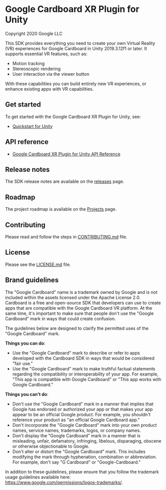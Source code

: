 Google Cardboard XR Plugin for Unity
====================================
Copyright 2020 Google LLC

This SDK provides everything you need to create your own Virtual Reality (VR)
experiences for Google Cardboard in Unity 2019.3.12f1 or later. It supports
essential VR features, such as:

 * Motion tracking
 * Stereoscopic rendering
 * User interaction via the viewer button

With these capabilities you can build entirely new VR experiences, or enhance
existing apps with VR capabilities.


## Get started

To get started with the Google Cardboard XR Plugin for Unity, see:

* [Quickstart for Unity](//developers.google.com/cardboard/develop/unity/quickstart)


## API reference

* [Google Cardboard XR Plugin for Unity API Reference](//developers.google.com/cardboard/reference/unity)


## Release notes

The SDK release notes are available on the
[releases](//github.com/googlevr/cardboard-xr-plugin/releases) page.


## Roadmap

The project roadmap is available on the
[Projects](https://github.com/googlevr/cardboard/projects/1) page.


## Contributing

Please read and follow the steps in [CONTRIBUTING.md](/CONTRIBUTING.md) file.


## License

Please see the [LICENSE.md](/LICENSE.md) file.


## Brand guidelines

The "Google Cardboard" name is a trademark owned by Google and is not included
within the assets licensed under the Apache License 2.0. Cardboard is a free
and open-source SDK that developers can use to create apps that are compatible
with the Google Cardboard VR platform. At the same time, it's important to make
sure that people don't use the "Google Cardboard" mark in ways that could
create confusion.

The guidelines below are designed to clarify the permitted uses of the "Google
Cardboard" mark.

**Things you can do**:

* Use the "Google Cardboard" mark to describe or refer to apps developed with
  the Cardboard SDK in ways that would be considered "fair use."
* Use the "Google Cardboard" mark to make truthful factual statements regarding
  the compatibility or interoperability of your app. For example, "This app is
  compatible with Google Cardboard" or "This app works with Google Cardboard."

**Things you can't do**:

* Don't use the "Google Cardboard" mark in a manner that implies that Google has
  endorsed or authorized your app or that makes your app appear to be an
  official Google product. For example, you shouldn't reference your product as
  "an official Google Cardboard app."
* Don't incorporate the "Google Cardboard" mark into your own product names,
  service names, trademarks, logos, or company names.
* Don't display the "Google Cardboard" mark in a manner that is misleading,
  unfair, defamatory, infringing, libelous, disparaging, obscene or otherwise
  objectionable to Google.
* Don't alter or distort the "Google Cardboard" mark. This includes modifying
  the mark through hyphenation, combination or abbreviation. For example, don't
  say "G Cardboard" or "Google-Cardboard."

In addition to these guidelines, please ensure that you follow the trademark
usage guidelines available here:
https://www.google.com/permissions/logos-trademarks/.
